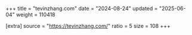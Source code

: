 +++
title = "tevinzhang.com"
date = "2024-08-24"
updated = "2025-06-04"
weight = 110418

[extra]
source = "https://tevinzhang.com/"
ratio = 5
size = 108
+++
